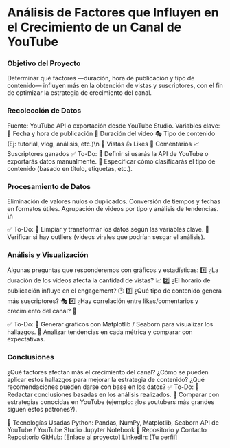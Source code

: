 # Análisis de Factores que Influyen en el Crecimiento de un Canal de YouTube
### Objetivo del Proyecto
Determinar qué factores —duración, hora de publicación y tipo de contenido— influyen más en la obtención de vistas y suscriptores, con el fin de optimizar la estrategia de crecimiento del canal.

### Recolección de Datos
Fuente: YouTube API o exportación desde YouTube Studio.
Variables clave:
📅 Fecha y hora de publicación
🎥 Duración del video
🎭 Tipo de contenido (Ej: tutorial, vlog, análisis, etc.)\n
👀 Vistas
👍 Likes
💬 Comentarios
📈 Suscriptores ganados
✅ To-Do:
🔲 Definir si usarás la API de YouTube o exportarás datos manualmente.
🔲 Especificar cómo clasificarás el tipo de contenido (basado en título, etiquetas, etc.).

### Procesamiento de Datos
Eliminación de valores nulos o duplicados.
Conversión de tiempos y fechas en formatos útiles.
Agrupación de videos por tipo y análisis de tendencias. \n

✅ To-Do:
🔲 Limpiar y transformar los datos según las variables clave.
🔲 Verificar si hay outliers (videos virales que podrían sesgar el análisis).

### Análisis y Visualización
Algunas preguntas que responderemos con gráficos y estadísticas:
1️⃣ ¿La duración de los videos afecta la cantidad de vistas? 📈
2️⃣ ¿El horario de publicación influye en el engagement? 🕒
3️⃣ ¿Qué tipo de contenido genera más suscriptores? 🎭
4️⃣ ¿Hay correlación entre likes/comentarios y crecimiento del canal? 🤔

✅ To-Do:
🔲 Generar gráficos con Matplotlib / Seaborn para visualizar los hallazgos.
🔲 Analizar tendencias en cada métrica y comparar con expectativas.

### Conclusiones
¿Qué factores afectan más el crecimiento del canal?
¿Cómo se pueden aplicar estos hallazgos para mejorar la estrategia de contenido?
¿Qué recomendaciones pueden darse con base en los datos?
✅ To-Do:
🔲 Redactar conclusiones basadas en los análisis realizados.
🔲 Comparar con estrategias conocidas en YouTube (ejemplo: ¿los youtubers más grandes siguen estos patrones?).

🧠 Tecnologías Usadas
Python: Pandas, NumPy, Matplotlib, Seaborn
API de YouTube / YouTube Studio
Jupyter Notebook
🔗 Repositorio y Contacto
Repositorio GitHub: [Enlace al proyecto]
LinkedIn: [Tu perfil]
